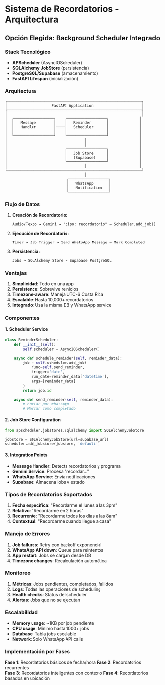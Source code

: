 # Sistema de Recordatorios - Arquitectura

## Opción Elegida: Background Scheduler Integrado

### Stack Tecnológico
- **APScheduler** (AsyncIOScheduler)
- **SQLAlchemy JobStore** (persistencia)
- **PostgreSQL/Supabase** (almacenamiento)
- **FastAPI Lifespan** (inicialización)

### Arquitectura

```
┌─────────────────────────────────────────────────────────────┐
│                    FastAPI Application                      │
├─────────────────────────────────────────────────────────────┤
│                                                             │
│  ┌──────────────────┐    ┌──────────────────┐              │
│  │   Message        │    │   Reminder       │              │
│  │   Handler        │────│   Scheduler      │              │
│  │                  │    │                  │              │
│  └──────────────────┘    └──────────────────┘              │
│                                   │                        │
│                                   │                        │
│                          ┌──────────────────┐              │
│                          │   Job Store      │              │
│                          │   (Supabase)     │              │
│                          └──────────────────┘              │
│                                   │                        │
└─────────────────────────────────────────────────────────────┘
                                    │
                            ┌──────────────────┐
                            │   WhatsApp       │
                            │   Notification   │
                            └──────────────────┘
```

### Flujo de Datos

1. **Creación de Recordatorio:**
   ```
   Audio/Texto → Gemini → "tipo: recordatorio" → Scheduler.add_job()
   ```

2. **Ejecución de Recordatorio:**
   ```
   Timer → Job Trigger → Send WhatsApp Message → Mark Completed
   ```

3. **Persistencia:**
   ```
   Jobs → SQLAlchemy Store → Supabase PostgreSQL
   ```

### Ventajas

1. **Simplicidad**: Todo en una app
2. **Persistence**: Sobrevive reinicios
3. **Timezone-aware**: Maneja UTC-6 Costa Rica
4. **Escalable**: Hasta 10,000+ recordatorios
5. **Integrado**: Usa la misma DB y WhatsApp service

### Componentes

#### 1. Scheduler Service
```python
class ReminderScheduler:
    def __init__(self):
        self.scheduler = AsyncIOScheduler()
        
    async def schedule_reminder(self, reminder_data):
        job = self.scheduler.add_job(
            func=self.send_reminder,
            trigger='date',
            run_date=reminder_data['datetime'],
            args=[reminder_data]
        )
        return job.id
        
    async def send_reminder(self, reminder_data):
        # Enviar por WhatsApp
        # Marcar como completado
```

#### 2. Job Store Configuration
```python
from apscheduler.jobstores.sqlalchemy import SQLAlchemyJobStore

jobstore = SQLAlchemyJobStore(url=supabase_url)
scheduler.add_jobstore(jobstore, 'default')
```

#### 3. Integration Points
- **Message Handler**: Detecta recordatorios y programa
- **Gemini Service**: Procesa "recordar..." 
- **WhatsApp Service**: Envía notificaciones
- **Supabase**: Almacena jobs y estado

### Tipos de Recordatorios Soportados

1. **Fecha específica**: "Recordarme el lunes a las 3pm"
2. **Relativo**: "Recordarme en 2 horas"
3. **Recurrente**: "Recordarme todos los días a las 8am"
4. **Contextual**: "Recordarme cuando llegue a casa"

### Manejo de Errores

1. **Job failures**: Retry con backoff exponencial
2. **WhatsApp API down**: Queue para reintentos
3. **App restart**: Jobs se cargan desde DB
4. **Timezone changes**: Recalculación automática

### Monitoreo

1. **Métricas**: Jobs pendientes, completados, fallidos
2. **Logs**: Todas las operaciones de scheduling
3. **Health checks**: Status del scheduler
4. **Alertas**: Jobs que no se ejecutan

### Escalabilidad

- **Memory usage**: ~1KB por job pendiente
- **CPU usage**: Mínimo hasta 1000+ jobs
- **Database**: Tabla jobs escalable
- **Network**: Solo WhatsApp API calls

### Implementación por Fases

**Fase 1**: Recordatorios básicos de fecha/hora
**Fase 2**: Recordatorios recurrentes  
**Fase 3**: Recordatorios inteligentes con contexto
**Fase 4**: Recordatorios basados en ubicación